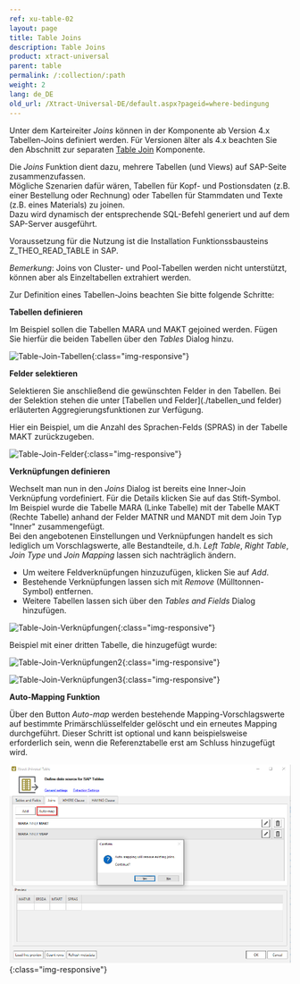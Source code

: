```yaml
---
ref: xu-table-02
layout: page
title: Table Joins
description: Table Joins
product: xtract-universal
parent: table
permalink: /:collection/:path
weight: 2
lang: de_DE
old_url: /Xtract-Universal-DE/default.aspx?pageid=where-bedingung
---
```


Unter dem Karteireiter *Joins* können in der Komponente ab Version 4.x Tabellen-Joins definiert werden. Für Versionen älter als 4.x beachten Sie den Abschnitt zur separaten [Table Join](../table-join) Komponente. <br>

Die *Joins* Funktion dient dazu, mehrere Tabellen (und Views) auf SAP-Seite zusammenzufassen.  <br>
Mögliche Szenarien dafür wären, Tabellen für Kopf- und Postionsdaten (z.B. einer Bestellung oder Rechnung) oder Tabellen für Stammdaten und Texte (z.B. eines Materials) zu joinen. <br>
Dazu wird dynamisch der entsprechende SQL-Befehl generiert und auf dem SAP-Server ausgeführt. <br>

Voraussetzung für die Nutzung ist die Installation Funktionssbausteins Z_THEO_READ_TABLE in SAP. 

*Bemerkung*: Joins von Cluster- und Pool-Tabellen werden nicht unterstützt, können aber als Einzeltabellen extrahiert werden.

Zur Definition eines Tabellen-Joins beachten Sie bitte folgende Schritte:

**Tabellen definieren**

Im Beispiel sollen die Tabellen MARA und MAKT gejoined werden. Fügen Sie hierfür die beiden Tabellen über den *Tables* Dialog hinzu. 

![Table-Join-Tabellen](/img/content/xu/xu_join_tabellen_auswählen.png){:class="img-responsive"}

**Felder selektieren**

Selektieren Sie anschließend die gewünschten Felder in den Tabellen. Bei der Selektion stehen die unter [Tabellen und Felder](./tabellen_und felder) erläuterten Aggregierungsfunktionen zur Verfügung. 

Hier ein Beispiel, um die Anzahl des Sprachen-Felds (SPRAS) in der Tabelle MAKT zurückzugeben.   

![Table-Join-Felder](/img/content/xu/xu_join_felder_auswählen.png){:class="img-responsive"}

**Verknüpfungen definieren**

Wechselt man nun in den *Joins* Dialog ist bereits eine Inner-Join Verknüpfung vordefiniert. Für die Details klicken Sie auf das Stift-Symbol. Im Beispiel wurde die Tabelle MARA (Linke Tabelle) mit der Tabelle MAKT (Rechte Tabelle) anhand der Felder MATNR und MANDT mit dem Join Typ "Inner" zusammengefügt. <br>
Bei den angebotenen Einstellungen und Verknüpfungen handelt es sich lediglich um Vorschlagswerte, alle Bestandteile, d.h. *Left Table*, *Right Table*, *Join Type* und *Join Mapping* lassen sich nachträglich ändern. <br>
- Um weitere Feldverknüpfungen hinzuzufügen, klicken Sie auf *Add*. 
- Bestehende Verknüpfungen lassen sich mit *Remove* (Mülltonnen-Symbol) entfernen. 
- Weitere Tabellen lassen sich über den *Tables and Fields* Dialog hinzufügen.    

![Table-Join-Verknüpfungen](/img/content/xu/xu_join_verknüpfungen_01.png){:class="img-responsive"}

Beispiel mit einer dritten Tabelle, die hinzugefügt wurde:

![Table-Join-Verknüpfungen2](/img/content/xu/xu_join_verknüpfungen_02.png){:class="img-responsive"}

![Table-Join-Verknüpfungen3](/img/content/xu/xu_join_verknüpfungen_03.png){:class="img-responsive"}

   
**Auto-Mapping Funktion**

Über den Button *Auto-map* werden bestehende Mapping-Vorschlagswerte auf bestimmte Primärschlüsselfelder gelöscht und ein erneutes Mapping durchgeführt. Dieser Schritt ist optional und kann beispielsweise erforderlich sein, wenn die Referenztabelle erst am Schluss hinzugefügt wird.     

![Table-Join-Automapping](/img/content/xu/xu_join_automap.png){:class="img-responsive"}


 
 
  
